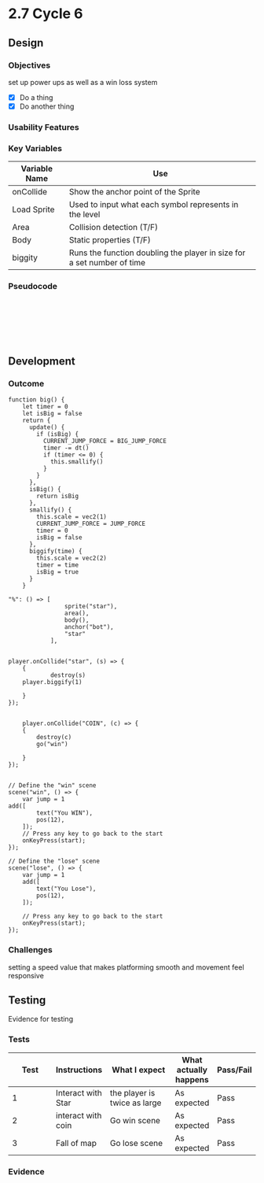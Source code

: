# 2.7 Cycle 6

## Design

### Objectives

set up power ups as well as a win loss system

* [x] Do a thing
* [x] Do another thing

### Usability Features

### Key Variables

| Variable Name | Use                                                                    |
| ------------- | ---------------------------------------------------------------------- |
| onCollide     | Show the anchor point of the Sprite                                    |
| Load Sprite   | Used to input what each symbol represents in the level                 |
| Area          | Collision detection (T/F)                                              |
| Body          | Static properties (T/F)                                                |
| biggity       | Runs the function doubling the player in size for a set number of time |

### Pseudocode

```




  
  
```

## Development&#x20;

### Outcome

```
function big() {
    let timer = 0
    let isBig = false
    return {
      update() {
        if (isBig) {
          CURRENT_JUMP_FORCE = BIG_JUMP_FORCE
          timer -= dt()
          if (timer <= 0) {
            this.smallify()
          }
        }
      },
      isBig() {
        return isBig
      },
      smallify() {
        this.scale = vec2(1)
        CURRENT_JUMP_FORCE = JUMP_FORCE
        timer = 0
        isBig = false
      },
      biggify(time) {
        this.scale = vec2(2)
        timer = time
        isBig = true     
      }
    }

"%": () => [
                sprite("star"),
                area(),
                body(),
                anchor("bot"),
                "star"
            ],        


player.onCollide("star", (s) => {
    {
            destroy(s)
    player.biggify(1)
       
    }
});


    player.onCollide("COIN", (c) => {
    {
        destroy(c)
        go("win")
       
    }
});
            
            
// Define the "win" scene
scene("win", () => {
    var jump = 1
add([
        text("You WIN"),
        pos(12),
    ]);
    // Press any key to go back to the start
    onKeyPress(start);
});

// Define the "lose" scene
scene("lose", () => {
    var jump = 1
    add([
        text("You Lose"),
        pos(12),
    ]);

    // Press any key to go back to the start
    onKeyPress(start);
});
```

### Challenges

setting a speed value that makes platforming smooth and movement feel responsive

## Testing

Evidence for testing

### Tests

<table data-full-width="true"><thead><tr><th width="136">Test</th><th>Instructions</th><th width="216">What I expect</th><th>What actually happens</th><th>Pass/Fail</th></tr></thead><tbody><tr><td>1</td><td>Interact with Star</td><td>the player is twice as large</td><td>As expected</td><td>Pass</td></tr><tr><td>2</td><td>interact with coin</td><td>Go win scene</td><td>As expected</td><td>Pass</td></tr><tr><td>3</td><td>Fall of map </td><td>Go lose scene </td><td>As expected</td><td>Pass</td></tr></tbody></table>

### Evidence

